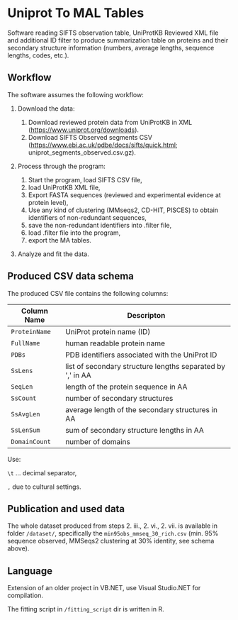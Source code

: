 # Uniprot To MAL Tables

Software reading SIFTS observation table, UniProtKB Reviewed XML file and additional ID filter to produce summarization table on proteins and their secondary structure information (numbers, average lengths, sequence lengths, codes, etc.).

## Workflow
The software assumes the following workflow:

1. Download the data:
    1. Download reviewed protein data from UniProtKB in XML (https://www.uniprot.org/downloads).
    2. Download SIFTS Observed segments CSV (https://www.ebi.ac.uk/pdbe/docs/sifts/quick.html; uniprot_segments_observed.csv.gz).

2. Process through the program:
    1. Start the program, load SIFTS CSV file,
    2. load UniProtKB XML file,
    3. Export FASTA sequences (reviewed and experimental evidence at protein level),
    4. Use any kind of clustering (MMseqs2, CD-HIT, PISCES) to obtain identifiers of non-redundant sequences,
    5. save the non-redundant identifiers into .filter file,
    6. load .filter file into the program,
    7. export the MA tables.

3. Analyze and fit the data.

## Produced CSV data schema
The produced CSV file contains the following columns:

|Column Name|Descripton|
|--|--|
|`ProteinName`|UniProt protein name (ID)|
|`FullName`| human readable protein name |
|`PDBs`|PDB identifiers associated with the UniProt ID |
|`SsLens`| list of secondary structure lengths separated by ',' in AA |
|`SeqLen`| length of the protein sequence in AA |
|`SsCount`| number of secondary structures |
|`SsAvgLen`| average length of the secondary structures in AA |
|`SsLenSum`| sum of secondary structure lengths in AA |
|`DomainCount`| number of domains |

Use: 

`\t` ... decimal separator,

`,` due to cultural settings.

## Publication and used data
The whole dataset produced from steps 2. iii., 2. vi., 2. vii. is available in folder `/dataset/`, specifically the `min95obs_mmseq_30_rich.csv` (min. 95% sequence observed, MMSeqs2 clustering at 30% identity, see schema above).

## Language
Extension of an older project in VB.NET, use Visual Studio.NET for compilation.

The fitting script in `/fitting_script` dir is written in R.
